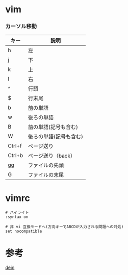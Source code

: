 # vim

### カーソル移動

|キー|説明|
|--|--|
|h|左|
|j|下|
|k|上|
|l|右|
|^|行頭|
|$|行末尾|
|b|前の単語|
|w|後ろの単語|
|B|前の単語(記号も含む)|
|W|後ろの単語(記号も含む)|
|Ctrl+f|ページ送り|
|Ctrl+b|ページ送り（back）|
|gg|ファイルの先頭|
|G|ファイルの末尾|

# vimrc

```
# ハイライト
:syntax on

# 非 vi 互換モードへ(方向キーでABCDが入力される問題への対処)
set nocompatible
```

# 参考

[dein](https://github.com/Shougo/dein.vim)
